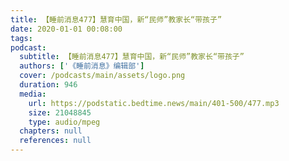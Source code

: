 ```yaml
---
title: 【睡前消息477】慧育中国，新“民师”教家长“带孩子”
date: 2020-01-01 00:08:00
tags:
podcast:
  subtitle: 【睡前消息477】慧育中国，新“民师”教家长“带孩子”
  authors: ['《睡前消息》编辑部']
  cover: /podcasts/main/assets/logo.png
  duration: 946
  media:
    url: https://podstatic.bedtime.news/main/401-500/477.mp3
    size: 21048845
    type: audio/mpeg
  chapters: null
  references: null
---
```

